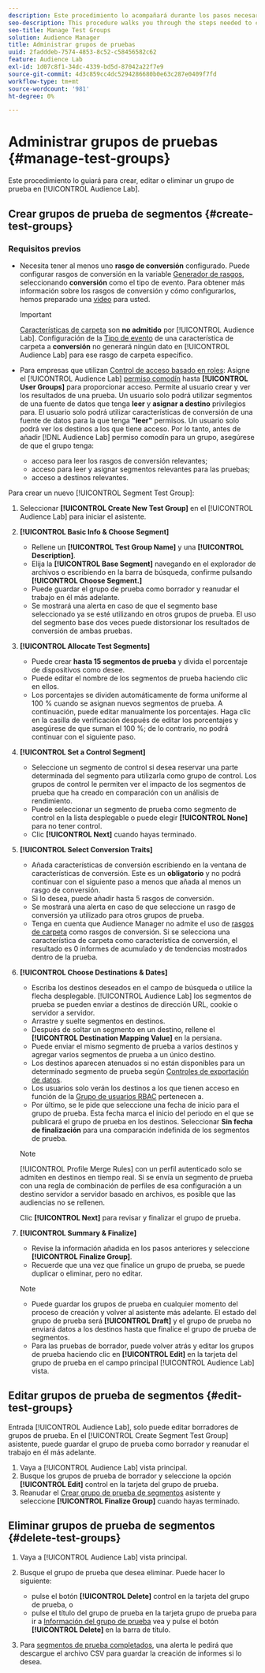 ```yaml
---
description: Este procedimiento lo acompañará durante los pasos necesarios para crear, editar o eliminar un grupo de prueba en Audience Lab
seo-description: This procedure walks you through the steps needed to create, edit, or delete a test group in Audience Lab
seo-title: Manage Test Groups
solution: Audience Manager
title: Administrar grupos de pruebas
uuid: 2fadddeb-7574-4853-8c52-c58456582c62
feature: Audience Lab
exl-id: 1d07c8f1-34dc-4339-bd5d-87042a22f7e9
source-git-commit: 4d3c859cc4dc5294286680b0e63c287e0409f7fd
workflow-type: tm+mt
source-wordcount: '981'
ht-degree: 0%

---
```


# Administrar grupos de pruebas {#manage-test-groups}

Este procedimiento lo guiará para crear, editar o eliminar un grupo de prueba en [!UICONTROL Audience Lab].

## Crear grupos de prueba de segmentos {#create-test-groups}

### Requisitos previos

<!-- create-test-group.xml -->

* Necesita tener al menos uno **rasgo de conversión** configurado. Puede configurar rasgos de conversión en la variable [Generador de rasgos](../../features/traits/create-onboarded-rule-based-traits.md), seleccionando **conversión** como el tipo de evento. Para obtener más información sobre los rasgos de conversión y cómo configurarlos, hemos preparado una [video](https://helpx.adobe.com/audience-manager/kt/using/creating-conversion-traits-feature-video-use.html) para usted.

   >[!IMPORTANT]
   >
   >[Características de carpeta](../../features/traits/about-folder-traits.md) son **no admitido** por [!UICONTROL Audience Lab]. Configuración de la [Tipo de evento](../../features/traits/create-onboarded-rule-based-traits.md) de una característica de carpeta a **conversión** no generará ningún dato en [!UICONTROL Audience Lab] para ese rasgo de carpeta específico.

* Para empresas que utilizan [Control de acceso basado en roles](../../features/administration/administration-overview.md): Asigne el [!UICONTROL Audience Lab] [permiso comodín](../../features/administration/administration-overview.md#wild-card-permissions) hasta **[!UICONTROL User Groups]** para proporcionar acceso. Permite al usuario crear y ver los resultados de una prueba. Un usuario solo podrá utilizar segmentos de una fuente de datos que tenga **leer** y **asignar a destino** privilegios para. El usuario solo podrá utilizar características de conversión de una fuente de datos para la que tenga **&quot;leer&quot;** permisos. Un usuario solo podrá ver los destinos a los que tiene acceso. Por lo tanto, antes de añadir [!DNL Audience Lab] permiso comodín para un grupo, asegúrese de que el grupo tenga:
   * acceso para leer los rasgos de conversión relevantes;
   * acceso para leer y asignar segmentos relevantes para las pruebas;
   * acceso a destinos relevantes.

Para crear un nuevo [!UICONTROL Segment Test Group]:

1. Seleccionar **[!UICONTROL Create New Test Group]** en el [!UICONTROL Audience Lab] para iniciar el asistente.
1. **[!UICONTROL Basic Info & Choose Segment]**

   * Rellene un **[!UICONTROL Test Group Name]** y una **[!UICONTROL Description]**.
   * Elija la **[!UICONTROL Base Segment]** navegando en el explorador de archivos o escribiendo en la barra de búsqueda, confirme pulsando **[!UICONTROL Choose Segment.]**
   * Puede guardar el grupo de prueba como borrador y reanudar el trabajo en él más adelante.
   * Se mostrará una alerta en caso de que el segmento base seleccionado ya se esté utilizando en otros grupos de prueba. El uso del segmento base dos veces puede distorsionar los resultados de conversión de ambas pruebas.

1. **[!UICONTROL Allocate Test Segments]**

   * Puede crear **hasta 15 segmentos de prueba** y divida el porcentaje de dispositivos como desee.
   * Puede editar el nombre de los segmentos de prueba haciendo clic en ellos.
   * Los porcentajes se dividen automáticamente de forma uniforme al 100 % cuando se asignan nuevos segmentos de prueba. A continuación, puede editar manualmente los porcentajes. Haga clic en la casilla de verificación después de editar los porcentajes y asegúrese de que suman el 100 %; de lo contrario, no podrá continuar con el siguiente paso.

1. **[!UICONTROL Set a Control Segment]**

   * Seleccione un segmento de control si desea reservar una parte determinada del segmento para utilizarla como grupo de control. Los grupos de control le permiten ver el impacto de los segmentos de prueba que ha creado en comparación con un análisis de rendimiento.
   * Puede seleccionar un segmento de prueba como segmento de control en la lista desplegable o puede elegir **[!UICONTROL None]** para no tener control.
   * Clic **[!UICONTROL Next]** cuando hayas terminado.

1. **[!UICONTROL Select Conversion Traits]**

   * Añada características de conversión escribiendo en la ventana de características de conversión. Este es un **obligatorio** y no podrá continuar con el siguiente paso a menos que añada al menos un rasgo de conversión.
   * Si lo desea, puede añadir hasta 5 rasgos de conversión.
   * Se mostrará una alerta en caso de que seleccione un rasgo de conversión ya utilizado para otros grupos de prueba.
   * Tenga en cuenta que Audience Manager no admite el uso de [rasgos de carpeta](/help/using/features/traits/about-folder-traits.md) como rasgos de conversión. Si se selecciona una característica de carpeta como característica de conversión, el resultado es 0 informes de acumulado y de tendencias mostrados dentro de la prueba.

1. **[!UICONTROL Choose Destinations & Dates]**

   * Escriba los destinos deseados en el campo de búsqueda o utilice la flecha desplegable. [!UICONTROL Audience Lab] los segmentos de prueba se pueden enviar a destinos de dirección URL, cookie o servidor a servidor.
   * Arrastre y suelte segmentos en destinos.
   * Después de soltar un segmento en un destino, rellene el **[!UICONTROL Destination Mapping Value]** en la persiana.
   * Puede enviar el mismo segmento de prueba a varios destinos y agregar varios segmentos de prueba a un único destino.
   * Los destinos aparecen atenuados si no están disponibles para un determinado segmento de prueba según [Controles de exportación de datos](../../features/data-export-controls.md).
   * Los usuarios solo verán los destinos a los que tienen acceso en función de la [Grupo de usuarios RBAC](../../features/administration/administration-overview.md) pertenecen a.
   * Por último, se le pide que seleccione una fecha de inicio para el grupo de prueba. Esta fecha marca el inicio del periodo en el que se publicará el grupo de prueba en los destinos. Seleccionar **Sin fecha de finalización** para una comparación indefinida de los segmentos de prueba.

   >[!NOTE]
   >
   >[!UICONTROL Profile Merge Rules] con un perfil autenticado solo se admiten en destinos en tiempo real. Si se envía un segmento de prueba con una regla de combinación de perfiles de esa configuración a un destino servidor a servidor basado en archivos, es posible que las audiencias no se rellenen.

   Clic **[!UICONTROL Next]** para revisar y finalizar el grupo de prueba.

1. **[!UICONTROL Summary & Finalize]**

   * Revise la información añadida en los pasos anteriores y seleccione **[!UICONTROL Finalize Group]**.
   * Recuerde que una vez que finalice un grupo de prueba, se puede duplicar o eliminar, pero no editar.

   >[!NOTE]
   >* Puede guardar los grupos de prueba en cualquier momento del proceso de creación y volver al asistente más adelante. El estado del grupo de prueba será **[!UICONTROL Draft]** y el grupo de prueba no enviará datos a los destinos hasta que finalice el grupo de prueba de segmentos.
   >* Para las pruebas de borrador, puede volver atrás y editar los grupos de prueba haciendo clic en **[!UICONTROL Edit]** en la tarjeta del grupo de prueba en el campo principal [!UICONTROL Audience Lab] vista.


## Editar grupos de prueba de segmentos {#edit-test-groups}

Entrada [!UICONTROL Audience Lab], solo puede editar borradores de grupos de prueba. En el [!UICONTROL Create Segment Test Group] asistente, puede guardar el grupo de prueba como borrador y reanudar el trabajo en él más adelante.

1. Vaya a [!UICONTROL Audience Lab] vista principal.
1. Busque los grupos de prueba de borrador y seleccione la opción **[!UICONTROL Edit]** control en la tarjeta del grupo de prueba.
1. Reanudar el [Crear grupo de prueba de segmentos](../../features/audience-lab/audience-lab-manage-test-groups.md#create-test-groups) asistente y seleccione **[!UICONTROL Finalize Group]** cuando hayas terminado.

## Eliminar grupos de prueba de segmentos {#delete-test-groups}

1. Vaya a [!UICONTROL Audience Lab] vista principal.
1. Busque el grupo de prueba que desea eliminar. Puede hacer lo siguiente:

   * pulse el botón **[!UICONTROL Delete]** control en la tarjeta del grupo de prueba, o
   * pulse el título del grupo de prueba en la tarjeta grupo de prueba para ir a [Información del grupo de prueba](../../features/audience-lab/audience-lab-information-view.md) vea y pulse el botón **[!UICONTROL Delete]** en la barra de título.

1. Para [segmentos de prueba completados](../../features/audience-lab/audience-lab.md#status), una alerta le pedirá que descargue el archivo CSV para guardar la creación de informes si lo desea.
